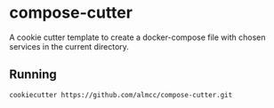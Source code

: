 # compose-cutter

A cookie cutter template to create a docker-compose file with chosen services in the
current directory.

## Running

```
cookiecutter https://github.com/almcc/compose-cutter.git
```
